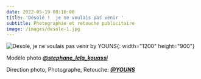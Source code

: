 ```yaml
---
date: 2022-05-19 08:10:00
title: 'Désolé !  je ne voulais pas venir '
subtitle: Photographie et retouche publicitaire
image: /images/desole-1.jpg
---
```

![Desole, je ne voulais pas venir by YOUNS](/images/desole-1.jpg){: width="1200" height="900"}

Mod&egrave;le photo [***@stephane\_lela\_kouassi***](https://www.instagram.com/stephane_lella_kouassi_slk/)

Direction photo, Photographe, Retouche: [***@YOUNS***](https://www.instagram.com/younous_herve/)